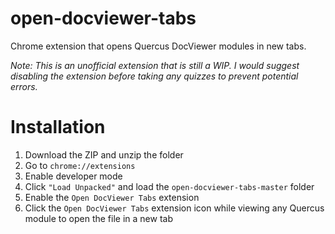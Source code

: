# open-docviewer-tabs
Chrome extension that opens Quercus DocViewer modules in new tabs.

<i>Note: This is an unofficial extension that is still a WIP. I would suggest disabling the extension before taking any quizzes to prevent potential errors.</i>

# Installation
1. Download the ZIP and unzip the folder
2. Go to `chrome://extensions`
3. Enable developer mode
4. Click `"Load Unpacked"` and load the `open-docviewer-tabs-master` folder
5. Enable the `Open DocViewer Tabs` extension
6. Click the `Open DocViewer Tabs` extension icon while viewing any Quercus module to open the file in a new tab
